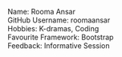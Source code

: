 Name: Rooma Ansar <br>
GitHub Username: roomaansar <br>
Hobbies: K-dramas, Coding<br>
Favourite Framework: Bootstrap<br>
Feedback: Informative Session